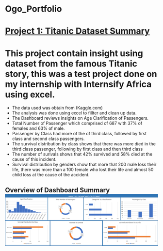 # Ogo_Portfolio
# [Project 1: Titanic Dataset Summary](https://ogomatthew.github.io/Ogo_Portfolio/Movie-Dataset-Summary)

# This project contain insight using dataset from the famous Titanic story, this was a test project done on my internship with Internsify Africa using excel.

* The data used was obtain from (Kaggle.com)
* The analysis was done using excel to fillter and clean up data.
* The Dashboard reviews insights on Age Clarification of Passengers.
* Total Number of Passenger which comprised of 687 with 37% of females and 63% of male.
* Passenger by Class had more of the of third class, followed by first class and second class passengers.
* The survival distribution by class shows that there was more died in the third class passenger, following by first class and then third class
* The number of surivals shows that 42% survived and 58% died at the cause of this incident.
* Survival distribution by genders show that more that 200 male loss their life, there was more than a 100 female who lost their life and almost 50 child loss at the cause of the accident.

## Overview of Dashboard Summary  ![](Titanic.png)

